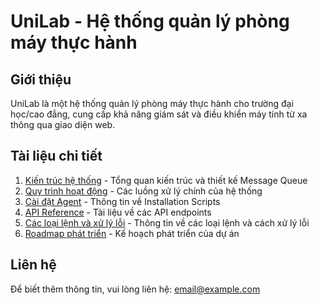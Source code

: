 # UniLab - Hệ thống quản lý phòng máy thực hành

## Giới thiệu

UniLab là một hệ thống quản lý phòng máy thực hành cho trường đại học/cao đẳng, cung cấp khả năng giám sát và điều khiển máy tính từ xa thông qua giao diện web.

## Tài liệu chi tiết

1. [Kiến trúc hệ thống](docs/architecture.md) - Tổng quan kiến trúc và thiết kế Message Queue
2. [Quy trình hoạt động](docs/workflows.md) - Các luồng xử lý chính của hệ thống
3. [Cài đặt Agent](docs/agent-installation.md) - Thông tin về Installation Scripts
4. [API Reference](docs/api-reference.md) - Tài liệu về các API endpoints
5. [Các loại lệnh và xử lý lỗi](docs/commands.md) - Thông tin về các loại lệnh và cách xử lý lỗi
6. [Roadmap phát triển](docs/roadmap.md) - Kế hoạch phát triển của dự án

## Liên hệ

Để biết thêm thông tin, vui lòng liên hệ: [email@example.com](mailto:email@example.com)
